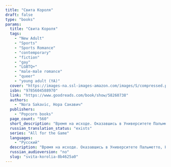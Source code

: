 ```yaml
---
title: "Свита Короля"
draft: false
type: "books"
params:
  title: "Свита Короля"
  tags:
    - "New Adult"
    - "Sports"
    - "Sports Romance"
    - "contemporary"
    - "fiction"
    - "gay"
    - "LGBTQ+"
    - "male-male romance"
    - "queer"
    - "young adult (YA)"
  cover: "https://images-na.ssl-images-amazon.com/images/S/compressed.photo.goodreads.com/books/1622834527i/58260738.jpg"
  isbn: "9785604588970"
  link: "https://www.goodreads.com/book/show/58260738"
  authors:
    - "Nora Sakavic, Нора Сакавич"
  publishers:
    - "Popcorn books"
  page_count: "560"
  short_description: "Время на исходе. Оказавшись в Университете Пальметто, Нил Джостен знал, что не доживет до конца года, но теперь, когда смерть не за горами, он больше чем прежде хочет жить."
  russian_translation_status: "exists"
  series: "All for the Game"
  languages:
    - "Русский"
  description: "Время на исходе. Оказавшись в Университете Пальметто, Нил Джостен знал, что не доживет до конца года, но теперь, когда смерть не за горами, он больше чем прежде хочет жить. <br /><br />Дружба с Лисами была опрометчивой затеей, а поцелуй с одним из них — затеей немыслимой. Пока «Лисы» пытаются во что бы то ни стало выйти в финал чемпионата, Нил сражается за свою жизнь, ведь теперь ей угрожает не только Рико Морияма, но и мафиозный клан Балтиморского Мясника. Правда — единственный шанс Нила на спасение, однако она может привести к гибели всех, кто ему дорог..."
  russian_audioversion: "no"
  slug: "svita-korolia-8b4625a0"
---
```

